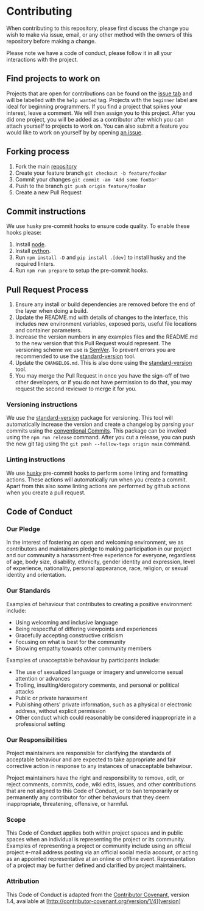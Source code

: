 # Contributing

When contributing to this repository, please first discuss the change you wish to make via issue,
email, or any other method with the owners of this repository before making a change.

Please note we have a code of conduct, please follow it in all your interactions with the project.

## Find projects to work on

Projects that are open for contributions can be found on the [issue tab](https://github.com/rickstaa/ros-gazebo-gym-examples/) and will be labelled with the `help wanted` tag. Projects with the `beginner` label are ideal for beginning programmers. If you find a project that spikes your interest, leave a comment. We will then assign you to this project. After you did one project, you will be added as a contributor after which you can attach yourself to projects to work on. You can also submit a feature you would like to work on yourself by by opening [an issue](https://github.com/rickstaa/ros-gazebo-gym-examples/issues/new).

## Forking process

1.  Fork the main [repository](https://github.com/rickstaa/ros-gazebo-gym-examples/)
2.  Create your feature branch `git checkout -b feature/fooBar`
3.  Commit your changes `git commit -am 'Add some fooBar'`
4.  Push to the branch `git push origin feature/fooBar`
5.  Create a new Pull Request

## Commit instructions

We use husky pre-commit hooks to ensure code quality. To enable these hooks please:

1.  Install [node](https://nodejs.org/en/download/package-manager/).
2.  Install [python](https://www.python.org/downloads/).
3.  Run `npm install -D` and `pip install .[dev]` to install husky and the required linters.
4.  Run `npm run prepare` to setup the pre-commit hooks.

## Pull Request Process

1.  Ensure any install or build dependencies are removed before the end of the layer when doing a build.
2.  Update the README.md with details of changes to the interface, this includes new environment variables, exposed ports, useful file locations and container parameters.
3.  Increase the version numbers in any examples files and the README.md to the new version that this Pull Request would represent. The versioning scheme we use is [SemVer](http://semver.org/). To prevent errors you are recommended to use the [standard-version](https://github.com/conventional-changelog/standard-version) tool.
4.  Update the `CHANGELOG.md`. This is also done using the [standard-version](https://github.com/conventional-changelog/standard-version) tool.
5.  You may merge the Pull Request in once you have the sign-off of two other developers, or if you do not have permission to do that, you may request the second reviewer to merge it for you.

### Versioning instructions

We use the [standard-version](https://github.com/conventional-changelog/standard-version) package for versioning. This tool will automatically increase the version and create a changelog by parsing your commits using the [conventional Commits](https://conventionalcommits.org/). This package can be invoked using the `npm run release` command. After you cut a release, you can push the new git tag using the `git push --follow-tags origin main` command.

### Linting instructions

We use [husky](https://github.com/typicode/husky) pre-commit hooks to perform some linting and formatting actions. These actions will automatically run when you create a commit. Apart from this also some linting actions are performed by github actions when you create a pull request.

## Code of Conduct

### Our Pledge

In the interest of fostering an open and welcoming environment, we as contributors and maintainers pledge to making participation in our project and our community a harassment-free experience for everyone, regardless of age, body size, disability, ethnicity, gender identity and expression, level of experience, nationality, personal appearance, race, religion, or sexual identity and orientation.

### Our Standards

Examples of behaviour that contributes to creating a positive environment include:

*   Using welcoming and inclusive language
*   Being respectful of differing viewpoints and experiences
*   Gracefully accepting constructive criticism
*   Focusing on what is best for the community
*   Showing empathy towards other community members

Examples of unacceptable behaviour by participants include:

*   The use of sexualized language or imagery and unwelcome sexual attention or advances
*   Trolling, insulting/derogatory comments, and personal or political attacks
*   Public or private harassment
*   Publishing others' private information, such as a physical or electronic address, without explicit permission
*   Other conduct which could reasonably be considered inappropriate in a professional setting

### Our Responsibilities

Project maintainers are responsible for clarifying the standards of acceptable behaviour and are expected to take appropriate and fair corrective action in response to any instances of unacceptable behaviour.

Project maintainers have the right and responsibility to remove, edit, or reject comments, commits, code, wiki edits, issues, and other contributions that are not aligned to this Code of Conduct, or to ban temporarily or permanently any contributor for other behaviours that they deem inappropriate, threatening, offensive, or harmful.

### Scope

This Code of Conduct applies both within project spaces and in public spaces when an individual is representing the project or its community. Examples of representing a project or community include using an official project e-mail address posting via an official social media account, or acting as an appointed representative at an online or offline event. Representation of a project may be further defined and clarified by project maintainers.

### Attribution

This Code of Conduct is adapted from the [Contributor Covenant][homepage], version 1.4, available at [http://contributor-covenant.org/version/1/4][version]

[homepage]: http://contributor-covenant.org

[version]: http://contributor-covenant.org/version/1/4/
